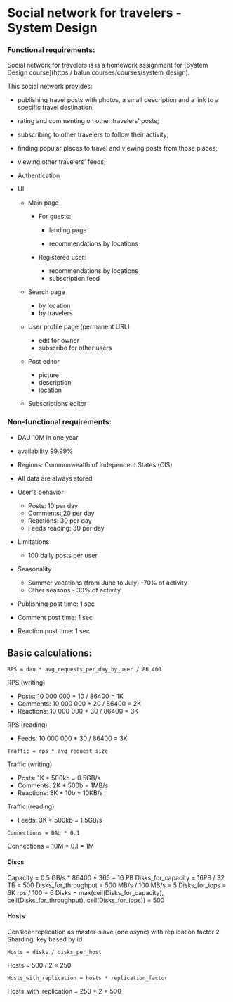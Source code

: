 # Social network for travelers - System Design



### Functional requirements:

Social network for travelers is is a homework assignment for [System Design course](https:/		balun.courses/courses/system_design).

This social network provides:

- publishing travel posts with photos, a small description and a link to a specific travel destination;
- rating and commenting on other travelers' posts;
- subscribing to other travelers to follow their activity;
- finding popular places to travel and viewing posts from those places;
- viewing other travelers' feeds;

- Authentication

- UI

  - Main page
    - For guests:
      - landing page

      - recommendations by locations

    - Registered user:
      - recommendations by locations
      - subscription feed

  - Search page
    - by location
    - by travelers

  - User profile page (permanent URL)
    - edit for owner
    - subscribe for other users

  - Post editor
    - picture
    - description
    - location

  - Subscriptions editor


  


### Non-functional requirements:

- DAU 10M in one year

- availability 99.99%

- Regions: Commonwealth of Independent States (CIS)

- All data are always stored

- User's behavior

  - Posts: 10 per day
  - Comments: 20 per day
  - Reactions: 30 per day
  - Feeds reading: 30 per day 

- Limitations

  - 100 daily posts per user

- Seasonality

  - Summer vacations (from June to July) -70% of activity
  - Other seasons - 30% of activity

- Publishing post time: 1 sec

- Comment post time: 1 sec

- Reaction post time: 1 sec

  

## Basic calculations:

`RPS = dau * avg_requests_per_day_by_user / 86 400 `

RPS (writing) 

- Posts: 10 000 000 * 10 / 86400 = 1K
- Comments: 10 000 000 * 20 / 86400 = 2K
- Reactions: 10 000 000 * 30 / 86400 = 3K

RPS (reading) 

 - Feeds: 10 000 000 * 30 / 86400 = 3K



`Traffic = rps * avg_request_size`

Traffic (writing) 

- Posts:  1K * 500kb = 0.5GB/s
- Comments:  2K * 500b = 1MB/s
- Reactions:  3K * 10b = 10KB/s

Traffic (reading) 

- Feeds: 3K * 500kb = 1.5GB/s



`Connections = DAU * 0.1`

Connections = 10M * 0.1 = 1M

#### Discs

Capacity = 0.5 GB/s * 86400 * 365 = 16 PB
Disks_for_capacity = 16PB / 32 ТБ = 500
Disks_for_throughput = 500 МB/s / 100 МB/s = 5
Disks_for_iops = 6K rps / 100 = 6
Disks = max(ceil(Disks_for_capacity), ceil(Disks_for_throughput), ceil(Disks_for_iops)) = 500



#### Hosts

Consider replication as master-slave (one async) with replication factor 2
Sharding: key based by id

`Hosts = disks / disks_per_host`

Hosts = 500 / 2 = 250

`Hosts_with_replication = hosts * replication_factor`

Hosts_with_replication = 250 * 2 = 500  
